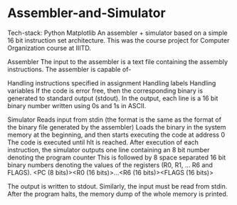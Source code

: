 # Assembler-and-Simulator


Tech-stack:
Python
Matplotlib
An assembler + simulator based on a simple 16 bit instruction set architecture. This was the course project for Computer Organization course at IIITD.

Assembler
The input to the assembler is a text file containing the assembly instructions. The assembler is capable of-

Handling instructions specified in assignment
Handling labels
Handling variables
If the code is error free, then the corresponding binary is generated to standard output (stdout). In the output, each line is a 16 bit binary number written using 0s and 1s in ASCII.

Simulator
Reads input from stdin (the format is the same as the format of the binary file generated by the assembler)
Loads the binary in the system memory at the beginning, and then starts executing the code at address 0
The code is executed until hlt is reached.
After execution of each instruction, the simulator outputs one line containing an 8 bit number denoting the program counter
This is followed by 8 space separated 16 bit binary numbers denoting the values of the registers (R0, R1, ... R6 and FLAGS).
<PC (8 bits)><space><R0 (16 bits)><space>...<R6 (16 bits)><space><FLAGS (16 bits)>

The output is written to stdout. Similarly, the input must be read from stdin. After the program halts, the memory dump of the whole memory is printed.
